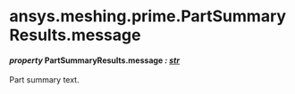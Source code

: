 <a id="ansys-meshing-prime-partsummaryresults-message"></a>

# ansys.meshing.prime.PartSummaryResults.message

<a id="ansys.meshing.prime.PartSummaryResults.message"></a>

#### *property* PartSummaryResults.message *: [str](https://docs.python.org/3.11/library/stdtypes.html#str)*

Part summary text.

<!-- !! processed by numpydoc !! -->

